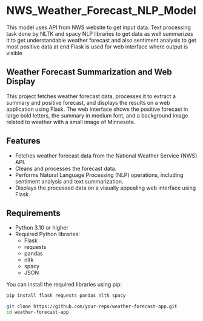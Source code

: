 # NWS_Weather_Forecast_NLP_Model
This model uses API from NWS website to get input data. Text processing task done by NLTK and spacy NLP libraries to get data as well summarizes it to get understandable weather forecast and also sentiment analysis to get most positive data at end Flask is used for web interface where output is visible   

## Weather Forecast Summarization and Web Display

This project fetches weather forecast data, processes it to extract a summary and positive forecast, and displays the results on a web application using Flask. The web interface shows the positive forecast in large bold letters, the summary in medium font, and a background image related to weather with a small image of Minnesota.

## Features
- Fetches weather forecast data from the National Weather Service (NWS) API.
- Cleans and processes the forecast data.
- Performs Natural Language Processing (NLP) operations, including sentiment analysis and text summarization.
- Displays the processed data on a visually appealing web interface using Flask.

## Requirements

- Python 3.10 or higher
- Required Python libraries:
  - Flask
  - requests
  - pandas
  - nltk
  - spacy
  - JSON

You can install the required libraries using pip:

```bash
pip install flask requests pandas nltk spacy

git clone https://github.com/your-repo/weather-forecast-app.git
cd weather-forecast-app

